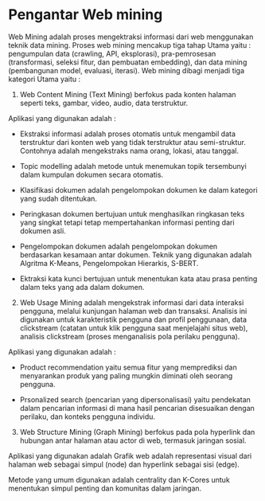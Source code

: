 # Pengantar Web mining 

Web Mining adalah proses mengektraksi informasi dari web menggunakan teknik data mining. Proses web mining mencakup tiga tahap Utama yaitu : pengumpulan data (crawling, API, eksplorasi), pra-pemrosesan (transformasi, seleksi fitur, dan pembuatan embedding), dan data mining (pembangunan model, evaluasi, iterasi). Web mining dibagi menjadi tiga kategori Utama yaitu : 

1. Web Content Mining (Text Mining) berfokus pada konten halaman seperti teks, gambar, video, audio, data terstruktur. 

Aplikasi yang digunakan adalah : 
 
- Ekstraksi informasi adalah proses otomatis untuk mengambil data terstruktur dari konten web yang tidak terstruktur atau semi-struktur. Contohnya adalah mengekstraks nama orang, lokasi, atau tanggal.
 
- Topic modelling adalah metode untuk menemukan topik tersembunyi dalam kumpulan dokumen secara otomatis. 

- Klasifikasi dokumen adalah pengelompokan dokumen ke dalam kategori yang sudah ditentukan. 

- Peringkasan dokumen bertujuan untuk menghasilkan ringkasan teks yang singkat tetapi tetap mempertahankan informasi penting dari dokumen asli. 

- Pengelompokan dokumen adalah pengelompokan dokumen berdasarkan kesamaan antar dokumen. Teknik yang digunakan adalah Algritma K-Means, Pengelompokan Hierarkis, S-BERT. 

- Ektraksi kata kunci bertujuan untuk menentukan kata atau prasa penting dalam teks yang ada dalam dokumen. 

2. Web Usage Mining adalah mengekstrak informasi dari data interaksi pengguna, melalui kunjungan halaman web dan transaksi. Analisis ini digunakan untuk karakteristik pengguna dan profil penggunaan, data clickstream (catatan untuk klik pengguna saat menjelajahi situs web), analisis clickstream (proses menganalisis pola perilaku pengguna). 

Aplikasi yang digunakan adalah : 

- Product recommendation yaitu semua fitur yang memprediksi dan menyarankan produk yang paling mungkin diminati oleh seorang pengguna. 

- Prsonalized search (pencarian yang dipersonalisasi) yaitu pendekatan dalam pencarian informasi di mana hasil pencarian disesuaikan dengan perilaku, dan konteks pengguna individu. 

3. Web Structure Mining (Graph Mining) berfokus pada pola hyperlink dan hubungan antar halaman atau actor di web, termasuk jaringan sosial. 

Aplikasi yang digunakan adalah Grafik web adalah representasi visual dari halaman web sebagai simpul (node) dan hyperlink sebagai sisi (edge). 

Metode yang umum digunakan adalah centrality dan K-Cores untuk menentukan simpul penting dan komunitas dalam jaringan. 